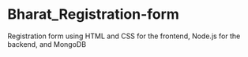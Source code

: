 # Bharat_Registration-form
Registration form using HTML and CSS for the frontend, Node.js for the backend, and MongoDB
